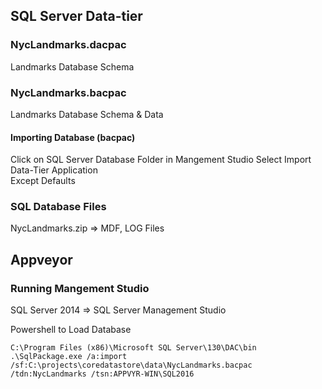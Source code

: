 ## SQL Server Data-tier

### NycLandmarks.dacpac    
Landmarks Database Schema

### NycLandmarks.bacpac     
Landmarks Database Schema & Data  

#### Importing Database (bacpac)

Click on SQL Server Database Folder in Mangement Studio
Select Import Data-Tier Application          
Except Defaults       

### SQL Database Files 
NycLandmarks.zip => MDF, LOG Files   

## Appveyor

### Running Mangement Studio
SQL Server 2014 => SQL Server Management Studio


Powershell to Load Database
```
C:\Program Files (x86)\Microsoft SQL Server\130\DAC\bin
.\SqlPackage.exe /a:import /sf:C:\projects\coredatastore\data\NycLandmarks.bacpac /tdn:NycLandmarks /tsn:APPVYR-WIN\SQL2016
```
